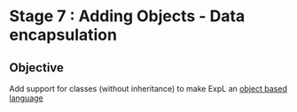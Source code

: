 # Stage 7 : Adding Objects - Data encapsulation

## Objective
Add support for classes (without inheritance) to make ExpL an [object based language](https://en.wikipedia.org/wiki/Object-based_language)
